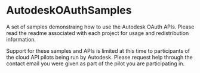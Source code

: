 AutodeskOAuthSamples
====================

A set of samples demonstraing how to use the Autodesk OAuth APIs. Please read the readme associated with each project for usage and redistribution information.

Support for these samples and APIs is limited at this time to participants of the cloud API pilots being run by Autodesk. Please request help through the contact email you were given as part of the pilot you are participating in.
